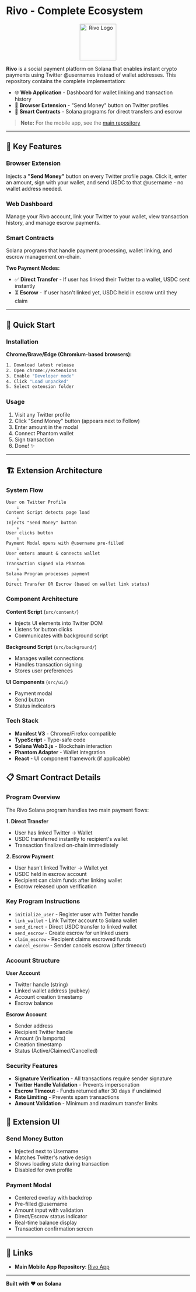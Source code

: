 # Rivo - Complete Ecosystem

<div align="center">
  <img src="https://rivo.rcht.dev/logo.svg" alt="Rivo Logo" width="100" />
</div>

**Rivo** is a social payment platform on Solana that enables instant crypto payments using Twitter @usernames instead of wallet addresses. This repository contains the complete implementation:

- 🌐 **Web Application** - Dashboard for wallet linking and transaction history
- 🔌 **Browser Extension** - "Send Money" button on Twitter profiles
- 📝 **Smart Contracts** - Solana programs for direct transfers and escrow

> **Note:** For the mobile app, see the [main repository](https://github.com/notnotrachit/Rivo)
---

## 🎯 Key Features

### Browser Extension
Injects a **"Send Money"** button on every Twitter profile page. Click it, enter an amount, sign with your wallet, and send USDC to that @username - no wallet address needed.

### Web Dashboard
Manage your Rivo account, link your Twitter to your wallet, view transaction history, and manage escrow payments.

### Smart Contracts
Solana programs that handle payment processing, wallet linking, and escrow management on-chain.

**Two Payment Modes:**
- ✅ **Direct Transfer** - If user has linked their Twitter to a wallet, USDC sent instantly
- ⏳ **Escrow** - If user hasn't linked yet, USDC held in escrow until they claim

---

## 🚀 Quick Start

### Installation

**Chrome/Brave/Edge (Chromium-based browsers):**
```bash
1. Download latest release
2. Open chrome://extensions
3. Enable "Developer mode"
4. Click "Load unpacked"
5. Select extension folder
```

### Usage

1. Visit any Twitter profile
2. Click "Send Money" button (appears next to Follow)
3. Enter amount in the modal
4. Connect Phantom wallet
5. Sign transaction
6. Done! ✨

---

## 🏗️ Extension Architecture

### System Flow

```
User on Twitter Profile
    ↓
Content Script detects page load
    ↓
Injects "Send Money" button
    ↓
User clicks button
    ↓
Payment Modal opens with @username pre-filled
    ↓
User enters amount & connects wallet
    ↓
Transaction signed via Phantom
    ↓
Solana Program processes payment
    ↓
Direct Transfer OR Escrow (based on wallet link status)
```

### Component Architecture

**Content Script** (`src/content/`)
- Injects UI elements into Twitter DOM
- Listens for button clicks
- Communicates with background script

**Background Script** (`src/background/`)
- Manages wallet connections
- Handles transaction signing
- Stores user preferences

**UI Components** (`src/ui/`)
- Payment modal
- Send button
- Status indicators

### Tech Stack

- **Manifest V3** - Chrome/Firefox compatible
- **TypeScript** - Type-safe code
- **Solana Web3.js** - Blockchain interaction
- **Phantom Adapter** - Wallet integration
- **React** - UI component framework (if applicable)

## 📋 Smart Contract Details

### Program Overview

The Rivo Solana program handles two main payment flows:

**1. Direct Transfer**
- User has linked Twitter → Wallet
- USDC transferred instantly to recipient's wallet
- Transaction finalized on-chain immediately

**2. Escrow Payment**
- User hasn't linked Twitter → Wallet yet
- USDC held in escrow account
- Recipient can claim funds after linking wallet
- Escrow released upon verification

### Key Program Instructions

- `initialize_user` - Register user with Twitter handle
- `link_wallet` - Link Twitter account to Solana wallet
- `send_direct` - Direct USDC transfer to linked wallet
- `send_escrow` - Create escrow for unlinked users
- `claim_escrow` - Recipient claims escrowed funds
- `cancel_escrow` - Sender cancels escrow (after timeout)

### Account Structure

**User Account**
- Twitter handle (string)
- Linked wallet address (pubkey)
- Account creation timestamp
- Escrow balance

**Escrow Account**
- Sender address
- Recipient Twitter handle
- Amount (in lamports)
- Creation timestamp
- Status (Active/Claimed/Cancelled)

### Security Features

- **Signature Verification** - All transactions require sender signature
- **Twitter Handle Validation** - Prevents impersonation
- **Escrow Timeout** - Funds returned after 30 days if unclaimed
- **Rate Limiting** - Prevents spam transactions
- **Amount Validation** - Minimum and maximum transfer limits

## 🎨 Extension UI

### Send Money Button
- Injected next to Username
- Matches Twitter's native design
- Shows loading state during transaction
- Disabled for own profile

### Payment Modal
- Centered overlay with backdrop
- Pre-filled @username
- Amount input with validation
- Direct/Escrow status indicator
- Real-time balance display
- Transaction confirmation screen
---

## 🔗 Links

- **Main Mobile App Repository**: [Rivo App](https://github.com/notnotrachit/Rivo)

---

**Built with ❤️ on Solana**
